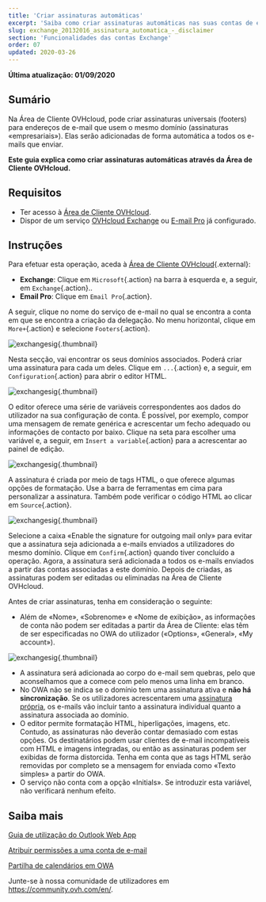 ```yaml
---
title: 'Criar assinaturas automáticas'
excerpt: 'Saiba como criar assinaturas automáticas nas suas contas de e-mail'
slug: exchange_20132016_assinatura_automatica_-_disclaimer
section: 'Funcionalidades das contas Exchange'
order: 07
updated: 2020-03-26
---
```



**Última atualização: 01/09/2020**


## Sumário

Na Área de Cliente OVHcloud, pode criar assinaturas universais (footers) para endereços de e-mail que usem o mesmo domínio (assinaturas «empresariais»). Elas serão adicionadas de forma automática a todos os e-mails que enviar.

**Este guia explica como criar assinaturas automáticas através da Área de Cliente OVHcloud.**

## Requisitos

- Ter acesso à [Área de Cliente OVHcloud](https://www.ovh.com/auth/?action=gotomanager&from=https://www.ovh.pt/&ovhSubsidiary=pt).
- Dispor de um serviço [OVHcloud Exchange](https://www.ovhcloud.com/pt/emails/hosted-exchange/) ou [E-mail Pro](https://www.ovhcloud.com/pt/emails/email-pro/) já configurado.


## Instruções


Para efetuar esta operação, aceda à [Área de Cliente OVHcloud](https://www.ovh.com/auth/?action=gotomanager&from=https://www.ovh.pt/&ovhSubsidiary=pt){.external}:

- **Exchange**: Clique em `Microsoft`{.action} na barra à esquerda e, a seguir, em `Exchange`{.action}.. 
- **Email Pro**: Clique em `Email Pro`{.action}.

A seguir, clique no nome do serviço de e-mail no qual se encontra a conta em que se encontra a criação da delegação. No menu horizontal, clique em `More+`{.action} e selecione `Footers`{.action}.

![exchangesig](images/exchange-footer-step1.png){.thumbnail}

Nesta secção, vai encontrar os seus domínios associados. Poderá criar uma assinatura para cada um deles. Clique em `...`{.action} e, a seguir, em `Configuration`{.action} para abrir o editor HTML.

![exchangesig](images/exchange-footer-step2.png){.thumbnail}

O editor oferece uma série de variáveis correspondentes aos dados do utilizador na sua configuração de conta. É possível, por exemplo, compor uma mensagem de remate genérica e acrescentar um fecho adequado ou informações de contacto por baixo. Clique na seta para escolher uma variável e, a seguir, em `Insert a variable`{.action} para a acrescentar ao painel de edição.

![exchangesig](images/exchange-footer-step3aag.gif){.thumbnail}

A assinatura é criada por meio de tags HTML, o que oferece algumas opções de formatação. Use a barra de ferramentas em cima para personalizar a assinatura. Também pode verificar o código HTML ao clicar em `Source`{.action}.
 
![exchangesig](images/exchange-footer-step4.png){.thumbnail}

Selecione a caixa «Enable the signature for outgoing mail only» para evitar que a assinatura seja adicionada a e-mails enviados a utilizadores do mesmo domínio. Clique em `Confirm`{.action} quando tiver concluído a operação. Agora, a assinatura será adicionada a todos os e-mails enviados a partir das contas associadas a este domínio. Depois de criadas, as assinaturas podem ser editadas ou eliminadas na Área de Cliente OVHcloud.

Antes de criar assinaturas, tenha em consideração o seguinte:

- Além de «Nome», «Sobrenome» e «Nome de exibição», as informações de conta não podem ser editadas a partir da Área de Cliente: elas têm de ser especificadas no OWA do utilizador («Options», «General», «My account»).

![exchangesig](images/exchange-footer-step5.png){.thumbnail}

- A assinatura será adicionada ao corpo do e-mail sem quebras, pelo que aconselhamos que a comece com pelo menos uma linha em branco.
- No OWA não se indica se o domínio tem uma assinatura ativa e **não há sincronização**. Se os utilizadores acrescentarem uma [assinatura própria](../exchange_2016_guia_de_utilizacao_do_outlook_web_app/#adicionar-assinatura), os e-mails vão incluir tanto a assinatura individual quanto a assinatura associada ao domínio.
- O editor permite formatação HTML, hiperligações, imagens, etc. Contudo, as assinaturas não deverão contar demasiado com estas opções. Os destinatários podem usar clientes de e-mail incompatíveis com HTML e imagens integradas, ou então as assinaturas podem ser exibidas de forma distorcida. Tenha em conta que as tags HTML serão removidas por completo se a mensagem for enviada como «Texto simples» a partir do OWA.
- O serviço não conta com a opção «Initials». Se introduzir esta variável, não verificará nenhum efeito.

## Saiba mais

[Guia de utilização do Outlook Web App](../exchange_2016_guia_de_utilizacao_do_outlook_web_app/)

[Atribuir permissões a uma conta de e-mail](../exchange_3013_atribuir_permissoes_full_access_a_uma_conta/)

[Partilha de calendários em OWA](../exchange_2016_partilhar_um_calendario_atraves_do_webmail_owa/)

Junte-se à nossa comunidade de utilizadores em <https://community.ovh.com/en/>.

